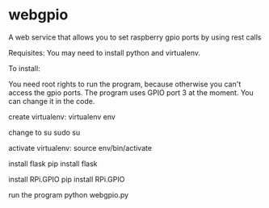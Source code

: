 # webgpio
A web service that allows you to set raspberry gpio ports by using rest calls

Requisites:
You may need to install python and virtualenv.

To install:

You need root rights to run the program, because otherwise you can't access the gpio ports. The program uses GPIO port 3 at the moment. You can change it in the code.

create virtualenv:
  virtualenv env

change to su
	sudo su
	
activate virtualenv:
	source env/bin/activate
	
install flask
	pip install flask
	
install RPi.GPIO
	pip install RPi.GPIO
	
run the program
	python webgpio.py
